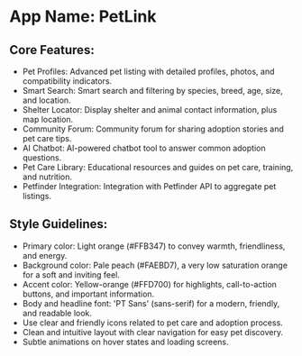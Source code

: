 # **App Name**: PetLink

## Core Features:

- Pet Profiles: Advanced pet listing with detailed profiles, photos, and compatibility indicators.
- Smart Search: Smart search and filtering by species, breed, age, size, and location.
- Shelter Locator: Display shelter and animal contact information, plus map location.
- Community Forum: Community forum for sharing adoption stories and pet care tips.
- AI Chatbot: AI-powered chatbot tool to answer common adoption questions.
- Pet Care Library: Educational resources and guides on pet care, training, and nutrition.
- Petfinder Integration: Integration with Petfinder API to aggregate pet listings.

## Style Guidelines:

- Primary color: Light orange (#FFB347) to convey warmth, friendliness, and energy.
- Background color: Pale peach (#FAEBD7), a very low saturation orange for a soft and inviting feel.
- Accent color: Yellow-orange (#FFD700) for highlights, call-to-action buttons, and important information.
- Body and headline font: 'PT Sans' (sans-serif) for a modern, friendly, and readable look.
- Use clear and friendly icons related to pet care and adoption process.
- Clean and intuitive layout with clear navigation for easy pet discovery.
- Subtle animations on hover states and loading screens.